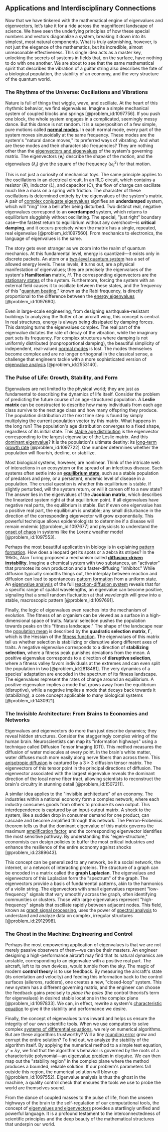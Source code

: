 ## Applications and Interdisciplinary Connections

Now that we have tinkered with the mathematical engine of eigenvalues and eigenvectors, let’s take it for a ride across the magnificent landscape of science. We have seen the underlying principles of how these special numbers and vectors diagonalize a system, breaking it down into its simplest, most natural components. What is truly astonishing, however, is not just the elegance of the mathematics, but its incredible, almost unreasonable effectiveness. This single idea acts as a master key, unlocking the secrets of systems in fields that, on the surface, have nothing to do with one another. We are about to see that the same mathematical spirit that describes the vibration of a guitar string also describes the fate of a biological population, the stability of an economy, and the very structure of the quantum world.

### The Rhythms of the Universe: Oscillations and Vibrations

Nature is full of things that wiggle, wave, and oscillate. At the heart of this rhythmic behavior, we find eigenvalues. Imagine a simple mechanical system of coupled blocks and springs [@problem_id:1097756]. If you push one block, the whole system engages in a complicated, seemingly messy dance. But this dance is not random. It is a superposition of a few simple, pure motions called **[normal modes](@article_id:139146)**. In each normal mode, every part of the system moves sinusoidally at the same frequency. These modes are the system's "natural dance moves," its preferred ways of vibrating. And what are these modes and their characteristic frequencies? They are nothing other than the [eigenvectors and eigenvalues](@article_id:138128) of the system's governing matrix. The eigenvectors ($\mathbf{v}_i$) describe the shape of the motion, and the eigenvalues ($\lambda_i$) give the square of the frequency ($\omega_i^2$) for that motion.

This is not just a curiosity of mechanical toys. The same principle applies to the oscillations in an electrical circuit. In an RLC circuit, which contains a resistor ($R$), inductor ($L$), and capacitor ($C$), the flow of charge can oscillate much like a mass on a spring with friction. The character of these oscillations is determined entirely by the eigenvalues of the system's matrix. A pair of [complex conjugate eigenvalues](@article_id:152303) signifies an **underdamped** system, which will "ring" like a bell after being disturbed. Two distinct real, negative eigenvalues correspond to an **overdamped** system, which returns to equilibrium sluggishly without oscillating. The special, "just right" boundary case—the fastest return to equilibrium without any overshoot—is **critical damping**, and it occurs precisely when the matrix has a single, repeated, real eigenvalue [@problem_id:1097560]. From mechanics to electronics, the language of eigenvalues is the same.

The story gets even stranger as we zoom into the realm of quantum mechanics. At this fundamental level, energy is quantized—it exists only in discrete packets. An atom or a [two-level quantum system](@article_id:190305) has a set of allowed energy levels. These levels, it turns out, are a physical manifestation of eigenvalues; they are precisely the eigenvalues of the system's **Hamiltonian** matrix, $H$. The corresponding eigenvectors are the [stationary states](@article_id:136766) of the system. Furthermore, forcing the system with an external field causes it to oscillate between these states, and the frequency of this "[quantum beating](@article_id:203780)," known as the Rabi frequency, is directly proportional to the difference between the [energy eigenvalues](@article_id:143887) [@problem_id:1097690].

Even in large-scale engineering, from designing earthquake-resistant buildings to analyzing the flutter of an aircraft wing, this concept is central. In real structures, energy is always being dissipated by damping forces. This damping turns the eigenvalues complex. The real part of the eigenvalue dictates the rate of decay of the vibration, while the imaginary part sets its frequency. For complex structures where damping is not uniformly distributed (nonproportional damping), the beautiful simplicity of independent, real-valued [normal modes](@article_id:139146) is lost. The modes themselves become complex and are no longer orthogonal in the classical sense, a challenge that engineers tackle with a more sophisticated version of [eigenvalue analysis](@article_id:272674) [@problem_id:2553140].

### The Pulse of Life: Growth, Stability, and Form

Eigenvalues are not limited to the physical world; they are just as fundamental to describing the dynamics of life itself. Consider the problem of predicting the future course of an age-structured population. A **Leslie matrix** can be constructed to describe how many individuals from each age class survive to the next age class and how many offspring they produce. The population distribution at the next time step is found by simply multiplying the current population vector by this matrix. What happens in the long run? The population's age distribution converges to a fixed shape, regardless of its initial state. This [stable age distribution](@article_id:184913) is the eigenvector corresponding to the largest eigenvalue of the Leslie matrix. And this [dominant eigenvalue](@article_id:142183)? It is the population's ultimate destiny: its [long-term growth rate](@article_id:194259) [@problem_id:1097722]. One number determines whether the population will flourish, decline, or stabilize.

Most biological systems, however, are nonlinear. Think of the intricate web of interactions in an ecosystem or the spread of an infectious disease. Such systems often settle into an **[equilibrium state](@article_id:269870)**, such as a stable population of predators and prey, or a persistent, endemic level of disease in a population. The crucial question is whether this equilibrium is stable. If slightly perturbed, will the system return, or will it careen off to a new state? The answer lies in the eigenvalues of the **Jacobian matrix**, which describes the linearized system right at that equilibrium point. If all eigenvalues have negative real parts, the equilibrium is stable. But if even one eigenvalue has a positive real part, the equilibrium is unstable; any small disturbance in the direction of the corresponding eigenvector will grow exponentially. This powerful technique allows epidemiologists to determine if a disease will remain endemic [@problem_id:1097677] and physicists to understand the [onset of chaos](@article_id:172741) in systems like the Lorenz weather model [@problem_id:1097553].

Perhaps the most beautiful application in biology is in explaining [pattern formation](@article_id:139504). How does a leopard get its spots or a zebra its stripes? In the 1950s, Alan Turing proposed a mechanism called **[diffusion-driven instability](@article_id:158142)**. Imagine a chemical system with two substances, an "activator" that promotes its own production and a faster-diffusing "inhibitor." While diffusion typically smooths things out, the interplay between reaction and diffusion can lead to spontaneous [pattern formation](@article_id:139504) from a uniform state. An [eigenvalue analysis](@article_id:272674) of the full [reaction-diffusion system](@article_id:155480) reveals that for a specific range of spatial wavelengths, an eigenvalue can become positive, signaling that a small random fluctuation at that wavelength will grow into a stable, macroscopic pattern [@problem_id:1097691].

Finally, the logic of eigenvalues even reaches into the mechanism of evolution. The fitness of an organism can be viewed as a surface in a high-dimensional space of traits. Natural selection pushes the population towards peaks on this "fitness landscape." The shape of the landscape near the [population mean](@article_id:174952) is described by the **quadratic selection matrix**, $\mathbf{\Gamma}$, which is the Hessian of the [fitness function](@article_id:170569). The eigenvalues of this matrix tell us whether selection is stabilizing or disruptive along different axes of traits. A negative eigenvalue corresponds to a direction of **stabilizing selection**, where a fitness peak punishes deviations from the mean. A positive eigenvalue corresponds to a direction of **disruptive selection**, where a fitness valley favors individuals at the extremes and can even split the population in two [@problem_id:2818481]. The very dynamics of a species' adaptation are encoded in the spectrum of its fitness landscape. The eigenvalues represent the rates of change around an equilibrium. A positive eigenvalue implies a mode that grows away from the equilibrium (disruptive), while a negative implies a mode that decays back towards it (stabilizing), a core concept applicable to many biological systems [@problem_id:1430921].

### The Invisible Architecture: From Brains to Economies and Networks

Eigenvalues and eigenvectors do more than just describe dynamics; they reveal hidden structures. Consider the staggeringly complex wiring of the human brain. Neuroscientists can map its "information highways" using a technique called Diffusion Tensor Imaging (DTI). This method measures the diffusion of water molecules at every point. In the brain's white matter, water diffuses much more easily along nerve fibers than across them. This [anisotropic diffusion](@article_id:150591) is captured by a $3 \times 3$ diffusion tensor matrix. The eigenvectors of this tensor point in the principal directions of diffusion. The eigenvector associated with the largest eigenvalue reveals the dominant direction of the local nerve fiber tract, allowing scientists to reconstruct the brain's circuitry in stunning detail [@problem_id:1507211].

A similar idea applies to the "invisible architecture" of an economy. The industries within a national economy form a complex network, where each industry consumes goods from others to produce its own output. This interdependence is captured by an input-output matrix. A shock to the system, like a sudden drop in consumer demand for one product, can cascade and become amplified through this network. The Perron-Frobenius theorem tells us that the dominant eigenvalue of this matrix governs the maximum [amplification factor](@article_id:143821), and the corresponding eigenvector identifies the most sensitive pathway. By understanding this "eigen-structure," economists can design policies to buffer the most critical industries and enhance the resilience of the entire economy against shocks [@problem_id:2389643].

This concept can be generalized to any network, be it a social network, the internet, or a network of interacting proteins. The structure of a graph can be encoded in a matrix called the **graph Laplacian**. The eigenvalues and eigenvectors of this Laplacian form the "spectrum" of the graph. The eigenvectors provide a basis of fundamental patterns, akin to the harmonics of a violin string. The eigenvectors with small eigenvalues represent "low-frequency" signals that vary smoothly across the graph, often identifying communities or clusters. Those with large eigenvalues represent "high-frequency" signals that oscillate rapidly between adjacent nodes. This field, known as [graph signal processing](@article_id:183711), uses the power of [spectral analysis](@article_id:143224) to understand and analyze data on complex, irregular structures [@problem_id:2912998].

### The Ghost in the Machine: Engineering and Control

Perhaps the most empowering application of eigenvalues is that we are not merely passive observers of them—we can be their masters. An engineer designing a high-performance aircraft may find that its natural dynamics are unstable, corresponding to an eigenvalue with a positive real part. The aircraft, left to its own devices, would tumble from the sky. The magic of modern **control theory** is to use feedback. By measuring the aircraft's state (its orientation and velocity) and feeding this information back to the control surfaces (ailerons, rudders), one creates a new, "closed-loop" system. This new system has a different governing matrix, and the engineer can choose the feedback gains precisely to *place the poles* (the control theorist’s term for eigenvalues) in desired stable locations in the complex plane [@problem_id:1097833]. We can, in effect, rewrite a system's [characteristic equation](@article_id:148563) to give it the stability and performance we desire.

Finally, the concept of eigenvalues turns inward and helps us ensure the integrity of our own scientific tools. When we use computers to solve complex [systems of differential equations](@article_id:147721), we rely on numerical algorithms. But are these algorithms trustworthy? Will a tiny [rounding error](@article_id:171597) grow and corrupt the entire solution? To find out, we analyze the stability of the algorithm itself. By applying the numerical method to a simple test equation, $y' = \lambda y$, we find that the algorithm's behavior is governed by the roots of a characteristic polynomial—an [eigenvalue problem](@article_id:143404) in disguise. We can then map out the "stability region" in the complex plane where the method produces a bounded, reliable solution. If our problem's parameters fall outside this region, the numerical solution will blow up [@problem_id:1097552]. Eigenvalue analysis is thus the ghost in the machine, a quality control check that ensures the tools we use to probe the world are themselves sound.

From the dance of coupled masses to the pulse of life, from the unseen highways of the brain to the self-regulation of our computational tools, the concept of [eigenvalues and eigenvectors](@article_id:138314) provides a startlingly unified and powerful language. It is a profound testament to the interconnectedness of scientific principles and the deep beauty of the mathematical structures that underpin our world.